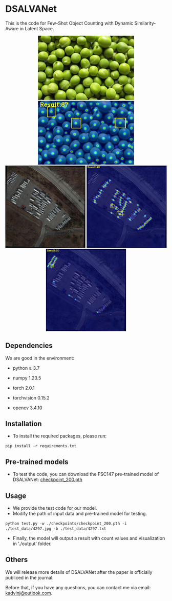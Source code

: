 # DSALVANet

This is the code for Few-Shot Object Counting with Dynamic Similarity-Aware in Latent Space.
<center class="half">
    <img src="./test_data/4297.jpg" width="300"/>
    <img src="./output/output.jpg" width="300"/>
</center>
<center class="third">
    <img src="./test_data/P0787.png" width="250"/>
    <img src="./output/output1.jpg" width="250"/>
    <img src="./output/output2.jpg" width="250"/>
</center>


Dependencies
---
We are good in the environment:

- python $\geqslant$ 3.7

- numpy 1.23.5

- torch 2.0.1

- torchvision 0.15.2

- opencv 3.4.10

Installation
---

- To install the required packages, please run:
```
pip install -r requirements.txt
```

Pre-trained models
---
- To test the code, you can download the FSC147 pre-trained model of DSALVANet: 
[checkpoint_200.pth](https://drive.google.com/drive/folders/1DsAot2IpdnqkNjRV6gDaKdtpHf7WJQRz?usp=sharing)

Usage
---
- We provide the test code for our model. 
- Modify the path of input data and pre-trained model for testing.

```
python test.py -w ./checkpoints/checkpoint_200.pth -i ./test_data/4297.jpg -b ./test_data/4297.txt
```
- Finally, the model will output a result with count values and visualization in './output' folder.

Others
---
We will release more details of DSALVANet after the paper is officially publiced in the journal. 

Before that, if you have any questions, you can contact me via email: kadvinj@outlook.com.

